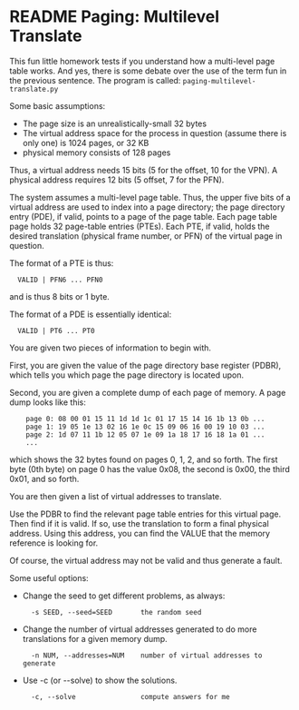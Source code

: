 # README Paging: Multilevel Translate

This fun little homework tests if you understand how a multi-level page table
works. And yes, there is some debate over the use of the term fun in the
previous sentence. The program is called: `paging-multilevel-translate.py`

Some basic assumptions:

- The page size is an unrealistically-small 32 bytes
- The virtual address space for the process in question (assume there is only
  one) is 1024 pages, or 32 KB
- physical memory consists of 128 pages

Thus, a virtual address needs 15 bits (5 for the offset, 10 for the VPN). A
physical address requires 12 bits (5 offset, 7 for the PFN).

The system assumes a multi-level page table. Thus, the upper five bits of a
virtual address are used to index into a page directory; the page directory
entry (PDE), if valid, points to a page of the page table. Each page table page
holds 32 page-table entries (PTEs). Each PTE, if valid, holds the desired
translation (physical frame number, or PFN) of the virtual page in question.

The format of a PTE is thus:

```text
  VALID | PFN6 ... PFN0
```

and is thus 8 bits or 1 byte.

The format of a PDE is essentially identical:

```text
  VALID | PT6 ... PT0
```

You are given two pieces of information to begin with.

First, you are given the value of the page directory base register (PDBR), which
tells you which page the page directory is located upon.

Second, you are given a complete dump of each page of memory. A page dump looks
like this:

```text
    page 0: 08 00 01 15 11 1d 1d 1c 01 17 15 14 16 1b 13 0b ...
    page 1: 19 05 1e 13 02 16 1e 0c 15 09 06 16 00 19 10 03 ...
    page 2: 1d 07 11 1b 12 05 07 1e 09 1a 18 17 16 18 1a 01 ...
    ...
```

which shows the 32 bytes found on pages 0, 1, 2, and so forth. The first byte
(0th byte) on page 0 has the value 0x08, the second is 0x00, the third 0x01, and
so forth.

You are then given a list of virtual addresses to translate.

Use the PDBR to find the relevant page table entries for this virtual page. Then
find if it is valid. If so, use the translation to form a final physical
address. Using this address, you can find the VALUE that the memory reference is
looking for.

Of course, the virtual address may not be valid and thus generate a fault.

Some useful options:

- Change the seed to get different problems, as always:
  ```text
    -s SEED, --seed=SEED       the random seed
  ```

- Change the number of virtual addresses generated to do more translations for a given memory dump.
  ```text
    -n NUM, --addresses=NUM    number of virtual addresses to generate
  ```

- Use -c (or --solve) to show the solutions.
  ```text
    -c, --solve                compute answers for me
  ```